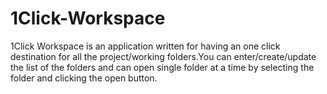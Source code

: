 1Click-Workspace
=================

1Click Workspace is an application written for having an one click destination for all the project/working folders.You can enter/create/update the list of the folders and can open single folder at a time by selecting the folder and clicking the open button.